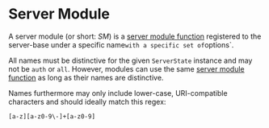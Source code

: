 # Server Module
A server module (or short: *SM*) is a [server module function](server-module-function.md)
registered to the server-base under a specific  name` with a specific set of
`options`.

All names must be distinctive for the given `ServerState` instance and may not
be `auth` or `all`. However, modules can use the same [server module
function](server-module-function.md) as long as their names are distinctive.

Names furthermore may only include lower-case, URI-compatible characters and
should ideally match this regex:

```
[a-z][a-z0-9\-]+[a-z0-9]
```
